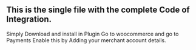## This is the single file with the complete Code of Integration. 
Simply Download and install in Plugin
Go to woocommerce and go to Payments 
Enable this by Adding your merchant account details. 
